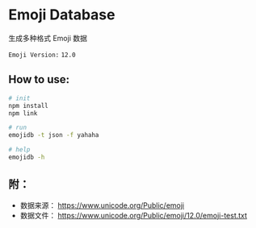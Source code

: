 # Emoji Database

生成多种格式 Emoji 数据

`Emoji Version:` `12.0`

## How to use:

```bash
# init
npm install
npm link

# run
emojidb -t json -f yahaha

# help
emojidb -h
```

## 附：

- 数据来源： https://www.unicode.org/Public/emoji
- 数据文件： https://www.unicode.org/Public/emoji/12.0/emoji-test.txt
